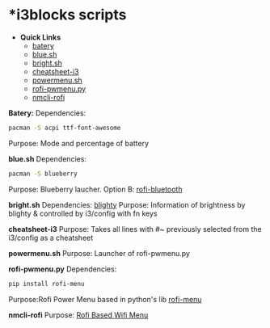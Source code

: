 # ***i3blocks scripts**
- **Quick Links** 
    - [batery](#batery)
    - [blue.sh](#blue.sh)
    - [bright.sh](#bright.sh)
    - [cheatsheet-i3](#cheatsheet-i3)
    - [powermenu.sh](#powermenu.sh)
    - [rofi-pwmenu.py](#rofi-pwmenu.py)
    - [nmcli-rofi](#nmcli-rofi)

**Batery:**
Dependencies:
```bash
pacman -S acpi ttf-font-awesome 
```
Purpose: Mode and percentage of battery

**blue.sh**
Dependencies:
```bash
pacman -S blueberry
```
Purpose:
Blueberry laucher.
Option B: [rofi-bluetooth](https://github.com/nickclyde/rofi-bluetooth)

**bright.sh**
Dependencies: [blighty](DO)
Purpose: Information of brightness by blighty & controlled by i3/config with fn keys

**cheatsheet-i3**
Purpose: Takes all lines with #~ previously selected from the i3/config as a cheatsheet 

**powermenu.sh**
Purpose: Launcher of rofi-pwmenu.py

**rofi-pwmenu.py**
Dependencies:
```bash
pip install rofi-menu
```
Purpose:Rofi Power Menu based in python's lib [rofi-menu](https://pypi.org/project/rofi-menu/)

**nmcli-rofi**
Purpose: [Rofi Based Wifi Menu](https://github.com/sineto/nmcli-rofi)

